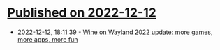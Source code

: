 # [Published on 2022-12-12](index.md)

* [2022-12-12, 18:11:39](https://lobste.rs/s/xvrxoq/wine_on_wayland_2022_update_more_games) - [Wine on Wayland 2022 update: more games, more apps, more fun](https://www.collabora.com/news-and-blog/news-and-events/wine-on-wayland-2022-updatye-more-games-more-apps-more-fun.html)
